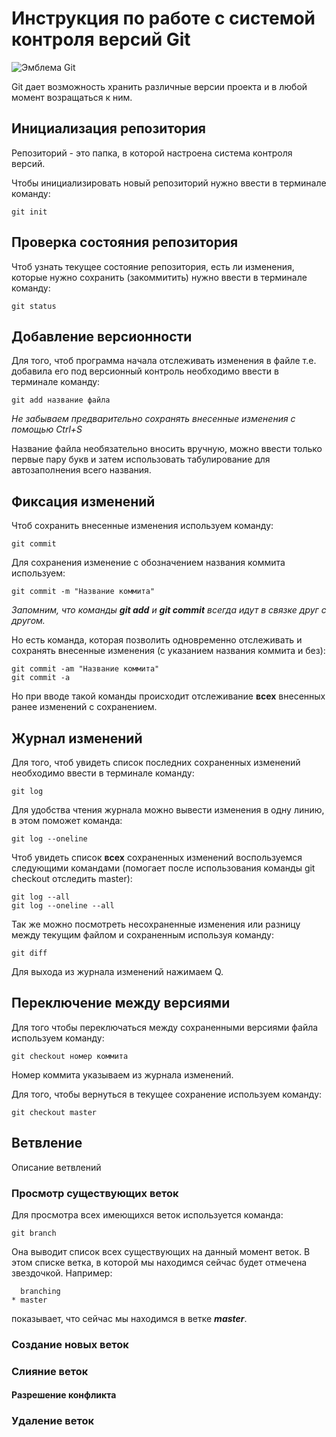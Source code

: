 # **Инструкция по работе с системой контроля версий Git**

![Эмблема Git](git.jpg)

Git дает возможность хранить различные версии проекта и в любой момент возращаться к ним.

## Инициализация репозитория

Репозиторий - это папка, в которой настроена система контроля версий.

Чтобы инициализировать новый репозиторий нужно ввести в терминале команду:

    git init

## Проверка состояния репозитория

Чтоб узнать текущее состояние репозитория, есть ли изменения, которые нужно сохранить (закоммитить) нужно ввести в терминале команду:

    git status

## Добавление версионности

Для того, чтоб программа начала отслеживать изменения в файле т.е. добавила его под версионный контроль необходимо ввести в терминале команду:

    git add название файла

*Не забываем предварительно сохранять внесенные изменения с помощью Ctrl+S*

Название файла необязательно вносить вручную, можно ввести только первые пару букв и затем использовать табулирование для автозаполнения всего названия.

## Фиксация изменений

Чтоб сохранить внесенные изменения используем команду:

    git commit

Для сохранения изменение с обозначением названия коммита используем:

    git commit -m "Название коммита"

*Запомним, что команды **git add** и **git commit** всегда идут в связке друг с другом.*

Но есть команда, которая позволить одновременно отслеживать и сохранять внесенные изменения (с указанием названия коммита и без):

    git commit -am "Название коммита"
    git commit -a

Но при вводе такой команды происходит отслеживание **всех** внесенных ранее изменений с сохранением.

## Журнал изменений

Для того, чтоб увидеть список последних сохраненных изменений необходимо ввести в терминале команду:

    git log

Для удобства чтения журнала можно вывести изменения в одну линию, в этом поможет команда:

    git log --oneline

Чтоб увидеть список **всех** сохраненных изменений воспользуемся следующими командами (помогает после использования команды git checkout отследить master):

    git log --all
    git log --oneline --all

Так же можно посмотреть несохраненные изменения или разницу между текущим файлом и сохраненным используя команду:

    git diff

Для выхода из журнала изменений нажимаем Q.

## Переключение между версиями

Для того чтобы переключаться между сохраненными версиями файла используем команду:

    git checkout номер коммита

Номер коммита указываем из журнала изменений.

Для того, чтобы вернуться в текущее сохранение используем команду:

    git checkout master

## Ветвление

Описание ветвлений

### Просмотр существующих веток

Для просмотра всех имеющихся веток используется команда:

    git branch

Она выводит список всех существующих на данный момент веток. В этом списке ветка, в которой мы находимся сейчас будет отмечена звездочкой. Например:

      branching
    * master

показывает, что сейчас мы находимся в ветке __*master*__.

### Создание новых веток 

### Слияние веток

#### Разрешение конфликта

### Удаление веток